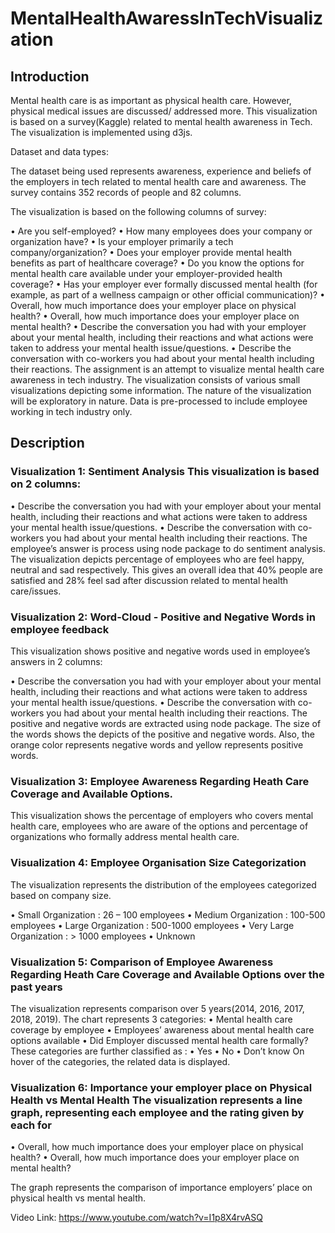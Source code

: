 # MentalHealthAwaressInTechVisualization

## Introduction
Mental health care is as important as physical health care. However, physical medical issues are discussed/ addressed more. This visualization is based on a survey(Kaggle) related to mental health awareness in Tech. The visualization is implemented using d3js.

Dataset and data types:

The dataset being used represents awareness, experience and beliefs of the employers in tech related to mental health care and awareness. The survey contains 352 records of people and 82 columns.

The visualization is based on the following columns of survey:

• Are you self-employed?
• How many employees does your company or organization have?
• Is your employer primarily a tech company/organization?
• Does your employer provide mental health benefits as part of healthcare coverage?
• Do you know the options for mental health care available under your employer-provided health
coverage?
• Has your employer ever formally discussed mental health (for example, as part of a wellness
campaign or other official communication)?
• Overall, how much importance does your employer place on physical health?
• Overall, how much importance does your employer place on mental health?
• Describe the conversation you had with your employer about your mental health, including their
reactions and what actions were taken to address your mental health issue/questions.
• Describe the conversation with co-workers you had about your mental health including their
reactions.
The assignment is an attempt to visualize mental health care awareness in tech industry. The visualization consists of various small visualizations depicting some information. The nature of the visualization will be exploratory in nature. Data is pre-processed to include employee working in tech industry only.

## Description

### Visualization 1: Sentiment Analysis This visualization is based on 2 columns:

• Describe the conversation you had with your employer about your mental health, including their reactions and what actions were taken to address your mental health issue/questions.
• Describe the conversation with co-workers you had about your mental health including their reactions.
The employee’s answer is process using node package to do sentiment analysis. The visualization depicts percentage of employees who are feel happy, neutral and sad respectively. This gives an overall idea that 40% people are satisfied and 28% feel sad after discussion related to mental health care/issues.

### Visualization 2: Word-Cloud - Positive and Negative Words in employee feedback

This visualization shows positive and negative words used in employee’s answers in 2 columns:

• Describe the conversation you had with your employer about your mental health, including their
reactions and what actions were taken to address your mental health issue/questions.
• Describe the conversation with co-workers you had about your mental health including their
reactions.
The positive and negative words are extracted using node package. The size of the words shows the depicts of the positive and negative words. Also, the orange color represents negative words and yellow represents positive words.
  
### Visualization 3: Employee Awareness Regarding Heath Care Coverage and Available Options.

This visualization shows the percentage of employers who covers mental health care, employees who are aware of the options and percentage of organizations who formally address mental health care.

### Visualization 4: Employee Organisation Size Categorization

The visualization represents the distribution of the employees categorized based on company size.

• Small Organization : 26 – 100 employees
• Medium Organization : 100-500 employees
• Large Organization : 500-1000 employees
• Very Large Organization : > 1000 employees
• Unknown

### Visualization 5: Comparison of Employee Awareness Regarding Heath Care Coverage and Available Options over the past years
  
The visualization represents comparison over 5 years(2014, 2016, 2017, 2018, 2019). The chart represents 3 categories:
• Mental health care coverage by employee
• Employees’ awareness about mental health care options available
• Did Employer discussed mental health care formally?
These categories are further classified as :
• Yes
• No
• Don’t know
On hover of the categories, the related data is displayed.

### Visualization 6: Importance your employer place on Physical Health vs Mental Health The visualization represents a line graph, representing each employee and the rating given by each for

• Overall, how much importance does your employer place on physical health?
• Overall, how much importance does your employer place on mental health?

The graph represents the comparison of importance employers’ place on physical health vs mental health. 

Video Link: https://www.youtube.com/watch?v=I1p8X4rvASQ
